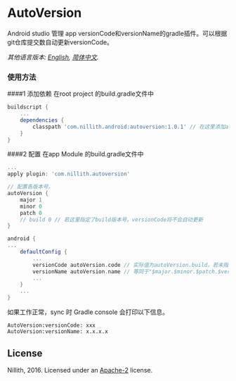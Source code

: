 ﻿# AutoVersion
Android studio 管理 app versionCode和versionName的gradle插件。可以根据git仓库提交数自动更新versionCode。

*其他语言版本: [English](README.md), [简体中文](README.zh-cn.md).*

### 使用方法
####1 添加依赖
在root project 的build.gradle文件中
```groovy
buildscript {
	...
    dependencies {
        classpath 'com.nillith.android:autoversion:1.0.1' // 在这里添加autoversion依赖
    }
}
```
####2 配置
在app Module 的build.gradle文件中
```groovy
...
apply plugin: 'com.nillith.autoversion'

// 配置各版本号。
autoVersion {
    major 1
    minor 0
    patch 0
    // build 0 // 若这里指定了build版本号。versionCode将不会自动更新
}

android {
...
    defaultConfig {
        ...
        versionCode autoVersion.code // 实际值为autoVersion.build，若未指定，则为当前git仓库的提交数
        versionName autoVersion.name // 等同于"$major.$minor.$patch.$versionCode"
		...
    }
	...
}
```

如果工作正常，sync 时 Gradle console 会打印以下信息。

```
AutoVersion:versionCode: xxx
AutoVersion:versionName: x.x.x.x
```

## License

Nillith, 2016. Licensed under an [Apache-2](LICENSE.txt) license.
